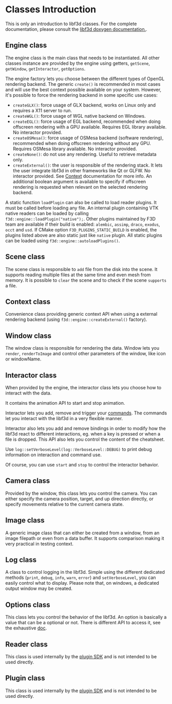 # Classes Introduction

This is only an introduction to libf3d classes.
For the complete documentation, please consult the [libf3d doxygen documentation.](https://f3d.app/doc/libf3d/doxygen/).

## Engine class

The engine class is the main class that needs to be instantiated. All other classes instance are provided by the engine using getters, `getScene`, `getWindow`, `getInteractor`, `getOptions`.

The engine factory lets you choose between the different types of OpenGL rendering backend.
The generic `create()` is recommended in most cases and will use the best context possible available on your system.
However, it's possible to force the rendering backend in some specific use cases:
* `createGLX()`: force usage of GLX backend, works on Linux only and requires a X11 server to run.
* `createWGL()`: force usage of WGL native backend on Windows.
* `createEGL()`: force usage of EGL backend, recommended when doing offscreen rendering with a GPU available. Requires EGL library available. No interactor provided.
* `createOSMesa()`: force usage of OSMesa backend (software rendering), recommended when doing offscreen rendering without any GPU. Requires OSMesa library available. No interactor provided.
* `createNone()`: do not use any rendering. Useful to retrieve metadata only.
* `createExternal()`: the user is responsible of the rendering stack. It lets the user integrate libf3d in other frameworks like Qt or GLFW. No interactor provided. See [Context](#context-class) documentation for more info.
An additional boolean argument is available to specify if offscreen rendering is requested when relevant on the selected rendering backend.

A static function `loadPlugin` can also be called to load reader plugins. It must be called before loading any file. An internal plugin containing VTK native readers can be loaded by calling `f3d::engine::loadPlugin("native");`. Other plugins maintained by F3D team are available if their build is enabled: `alembic`, `assimp`, `draco`, `exodus`, `occt` and `usd`.
If CMake option `F3D_PLUGINS_STATIC_BUILD` is enabled, the plugins listed above are also static just like `native` plugin.
All static plugins can be loaded using `f3d::engine::autoloadPlugins()`.

## Scene class

The scene class is responsible to `add` file from the disk into the scene. It supports reading multiple files at the same time and even mesh from memory.
It is possible to `clear` the scene and to check if the scene `supports` a file.

## Context class

Convenience class providing generic context API when using a external rendering backend (using `f3d::engine::createExternal()` factory).

## Window class

The window class is responsible for rendering the data.
Window lets you `render`, `renderToImage` and control other parameters of the window, like icon or windowName.

## Interactor class

When provided by the engine, the interactor class lets you choose how to interact with the data.

It contains the animation API to start and stop animation.

Interactor lets you add, remove and trigger your [commands](../user/COMMANDS.md).
The commands let you interact with the libf3d in a very flexible manner.

Interactor also lets you add and remove bindings in order to modify how
the libf3d react to different interactions, eg. when a key is pressed or when a file is dropped.
This API also lets you control the content of the cheatsheet.

Use `log::setVerboseLevel(log::VerboseLevel::DEBUG)` to print debug information on interaction and command use.

Of course, you can use `start` and `stop` to control the interactor behavior.

## Camera class

Provided by the window, this class lets you control the camera. You can either specify the camera position, target, and up direction directly, or specify movements relative to the current camera state.

## Image class

A generic image class that can either be created from a window, from an image filepath or even from a data buffer. It supports comparison making it very practical in testing context.

## Log class

A class to control logging in the libf3d. Simple using the different dedicated methods (`print`, `debug`, `info`, `warn`, `error`) and `setVerboseLevel`, you can easily control what to display. Please note that, on windows, a dedicated output window may be created.

## Options class

This class lets you control the behavior of the libf3d. An option is basically a value that can be a optional or not. There is different API to access it, see the exhaustive [doc](OPTIONS.md).

## Reader class

This class is used internally by the [plugin SDK](PLUGINS.md) and is not intended to be used directly.

## Plugin class

This class is used internally by the [plugin SDK](PLUGINS.md) and is not intended to be used directly.
